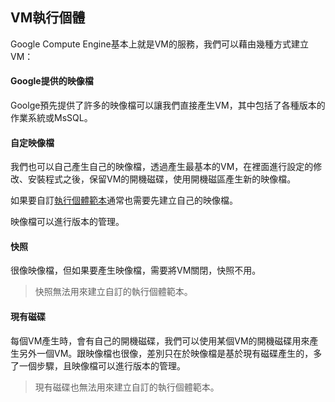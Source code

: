 ## VM執行個體

Google Compute Engine基本上就是VM的服務，我們可以藉由幾種方式建立VM：

#### Google提供的映像檔

Goolge預先提供了許多的映像檔可以讓我們直接產生VM，其中包括了各種版本的作業系統或MsSQL。

#### 自定映像檔

我們也可以自己產生自己的映像檔，透過產生最基本的VM，在裡面進行設定的修改、安裝程式之後，保留VM的開機磁碟，使用開機磁區產生新的映像檔。

如果要自訂[執行個體範本](/執行個體範本)通常也需要先建立自己的映像檔。

映像檔可以進行版本的管理。

#### 快照

很像映像檔，但如果要產生映像檔，需要將VM關閉，快照不用。

> 快照無法用來建立自訂的執行個體範本。

#### 現有磁碟

每個VM產生時，會有自己的開機磁碟，我們可以使用某個VM的開機磁碟用來產生另外一個VM。跟映像檔也很像，差別只在於映像檔是基於現有磁碟產生的，多了一個步驟，且映像檔可以進行版本的管理。

> 現有磁碟也無法用來建立自訂的執行個體範本。



